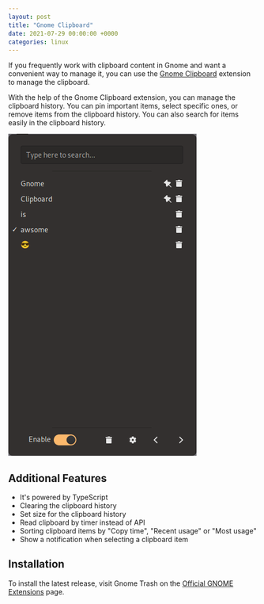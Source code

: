 ```yaml
---
layout: post
title: "Gnome Clipboard"
date: 2021-07-29 00:00:00 +0000
categories: linux
---
```


If you frequently work with clipboard content in Gnome and want a convenient way to manage it,
you can use the [Gnome Clipboard](https://github.com/b00f/gnome-clipboard) extension to manage the clipboard.

With the help of the Gnome Clipboard extension, you can manage the clipboard history.
You can pin important items, select specific ones, or remove items from the clipboard history.
You can also search for items easily in the clipboard history.

![Gnome clipboard](./../assets/images/gnome_clipboard.png)

## Additional Features

- It's powered by TypeScript
- Clearing the clipboard history
- Set size for the clipboard history
- Read clipboard by timer instead of API
- Sorting clipboard items by "Copy time", "Recent usage" or "Most usage"
- Show a notification when selecting a clipboard item

## Installation

To install the latest release, visit Gnome Trash on the [Official GNOME Extensions](https://extensions.gnome.org/extension/4422/gnome-clipboard/) page.
